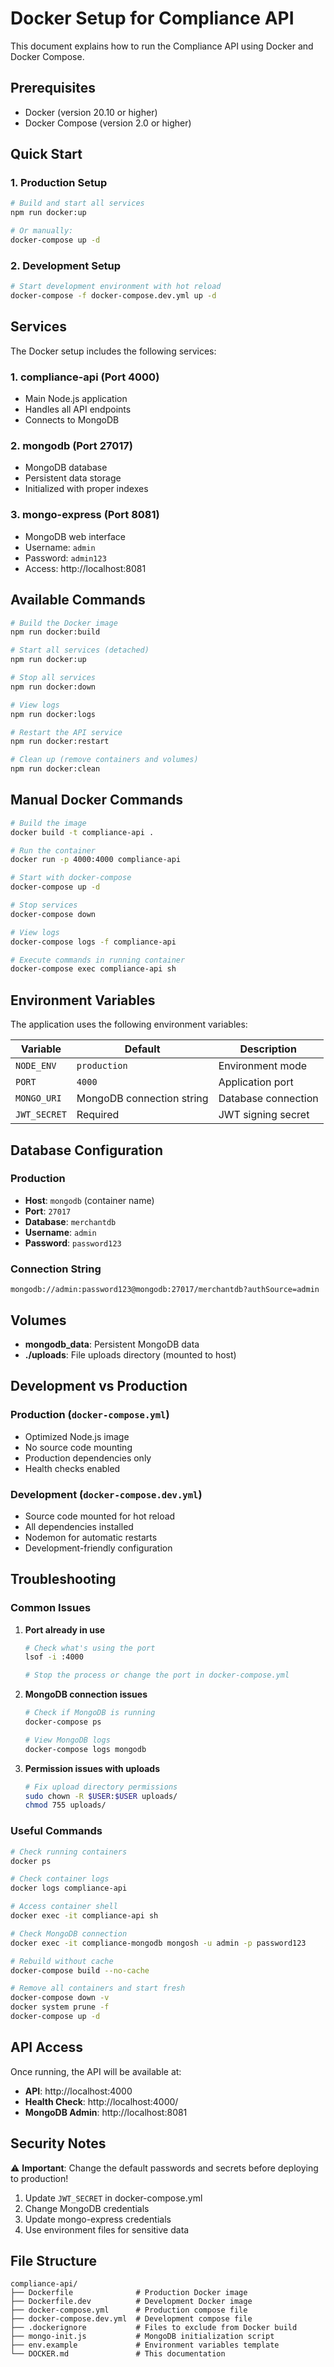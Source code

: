 # Docker Setup for Compliance API

This document explains how to run the Compliance API using Docker and Docker Compose.

## Prerequisites

- Docker (version 20.10 or higher)
- Docker Compose (version 2.0 or higher)

## Quick Start

### 1. Production Setup

```bash
# Build and start all services
npm run docker:up

# Or manually:
docker-compose up -d
```

### 2. Development Setup

```bash
# Start development environment with hot reload
docker-compose -f docker-compose.dev.yml up -d
```

## Services

The Docker setup includes the following services:

### 1. **compliance-api** (Port 4000)
- Main Node.js application
- Handles all API endpoints
- Connects to MongoDB

### 2. **mongodb** (Port 27017)
- MongoDB database
- Persistent data storage
- Initialized with proper indexes

### 3. **mongo-express** (Port 8081)
- MongoDB web interface
- Username: `admin`
- Password: `admin123`
- Access: http://localhost:8081

## Available Commands

```bash
# Build the Docker image
npm run docker:build

# Start all services (detached)
npm run docker:up

# Stop all services
npm run docker:down

# View logs
npm run docker:logs

# Restart the API service
npm run docker:restart

# Clean up (remove containers and volumes)
npm run docker:clean
```

## Manual Docker Commands

```bash
# Build the image
docker build -t compliance-api .

# Run the container
docker run -p 4000:4000 compliance-api

# Start with docker-compose
docker-compose up -d

# Stop services
docker-compose down

# View logs
docker-compose logs -f compliance-api

# Execute commands in running container
docker-compose exec compliance-api sh
```

## Environment Variables

The application uses the following environment variables:

| Variable | Default | Description |
|----------|---------|-------------|
| `NODE_ENV` | `production` | Environment mode |
| `PORT` | `4000` | Application port |
| `MONGO_URI` | MongoDB connection string | Database connection |
| `JWT_SECRET` | Required | JWT signing secret |

## Database Configuration

### Production
- **Host**: `mongodb` (container name)
- **Port**: `27017`
- **Database**: `merchantdb`
- **Username**: `admin`
- **Password**: `password123`

### Connection String
```
mongodb://admin:password123@mongodb:27017/merchantdb?authSource=admin
```

## Volumes

- **mongodb_data**: Persistent MongoDB data
- **./uploads**: File uploads directory (mounted to host)

## Development vs Production

### Production (`docker-compose.yml`)
- Optimized Node.js image
- No source code mounting
- Production dependencies only
- Health checks enabled

### Development (`docker-compose.dev.yml`)
- Source code mounted for hot reload
- All dependencies installed
- Nodemon for automatic restarts
- Development-friendly configuration

## Troubleshooting

### Common Issues

1. **Port already in use**
   ```bash
   # Check what's using the port
   lsof -i :4000
   
   # Stop the process or change the port in docker-compose.yml
   ```

2. **MongoDB connection issues**
   ```bash
   # Check if MongoDB is running
   docker-compose ps
   
   # View MongoDB logs
   docker-compose logs mongodb
   ```

3. **Permission issues with uploads**
   ```bash
   # Fix upload directory permissions
   sudo chown -R $USER:$USER uploads/
   chmod 755 uploads/
   ```

### Useful Commands

```bash
# Check running containers
docker ps

# Check container logs
docker logs compliance-api

# Access container shell
docker exec -it compliance-api sh

# Check MongoDB connection
docker exec -it compliance-mongodb mongosh -u admin -p password123

# Rebuild without cache
docker-compose build --no-cache

# Remove all containers and start fresh
docker-compose down -v
docker system prune -f
docker-compose up -d
```

## API Access

Once running, the API will be available at:

- **API**: http://localhost:4000
- **Health Check**: http://localhost:4000/
- **MongoDB Admin**: http://localhost:8081

## Security Notes

⚠️ **Important**: Change the default passwords and secrets before deploying to production!

1. Update `JWT_SECRET` in docker-compose.yml
2. Change MongoDB credentials
3. Update mongo-express credentials
4. Use environment files for sensitive data

## File Structure

```
compliance-api/
├── Dockerfile              # Production Docker image
├── Dockerfile.dev          # Development Docker image
├── docker-compose.yml      # Production compose file
├── docker-compose.dev.yml  # Development compose file
├── .dockerignore           # Files to exclude from Docker build
├── mongo-init.js           # MongoDB initialization script
├── env.example             # Environment variables template
└── DOCKER.md               # This documentation
```





